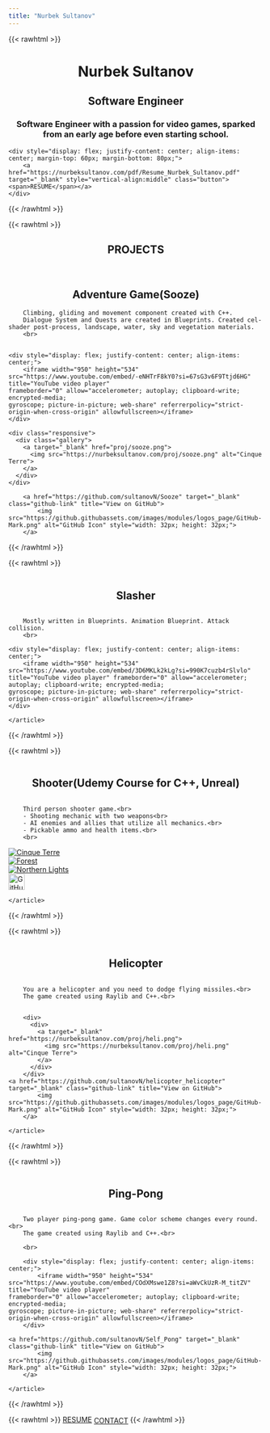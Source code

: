 ```yaml
---
title: "Nurbek Sultanov"
---
```

{{< rawhtml >}}
<h1 style="text-align: center;">Nurbek Sultanov</h1>
<h2 style="text-align: center;">Software Engineer</h2>

<h3 style="text-align: center;">Software Engineer with a passion for video games, sparked from an early age before even starting school.</h3>


	<div style="display: flex; justify-content: center; align-items: center; margin-top: 60px; margin-bottom: 80px;">
		<a href="https://nurbeksultanov.com/pdf/Resume_Nurbek_Sultanov.pdf" target="_blank" style="vertical-align:middle" class="button"><span>RESUME</span></a>
	</div>
	
{{< /rawhtml >}}

{{< rawhtml >}}

<h2 style="text-align: center;">PROJECTS</h2>
<br>
<div id="projects">
<article class= block-post> 
		<h2 style="text-align: center;">Adventure Game(Sooze)</h2>

		Climbing, gliding and movement component created with C++. 
		Dialogue System and Quests are created in Blueprints. Created cel-shader post-process, landscape, water, sky and vegetation materials.
		<br>


	<div style="display: flex; justify-content: center; align-items: center;">
		<iframe width="950" height="534" src="https://www.youtube.com/embed/-eNHTrF8kY0?si=67sG3v6F9Ttjd6HG" title="YouTube video player" 
    frameborder="0" allow="accelerometer; autoplay; clipboard-write; encrypted-media; 
    gyroscope; picture-in-picture; web-share" referrerpolicy="strict-origin-when-cross-origin" allowfullscreen></iframe>
	</div>

	<div class="responsive">
	  <div class="gallery">
		<a target="_blank" href="proj/sooze.png">
		  <img src="https://nurbeksultanov.com/proj/sooze.png" alt="Cinque Terre">
		</a>
	  </div>
	</div>

<!-- GitHub Icon with Link -->
        <a href="https://github.com/sultanovN/Sooze" target="_blank" class="github-link" title="View on GitHub">
            <img src="https://github.githubassets.com/images/modules/logos_page/GitHub-Mark.png" alt="GitHub Icon" style="width: 32px; height: 32px;">
        </a>



<div class="clearfix"></div>
	
</article>
</div>
{{< /rawhtml >}}


{{< rawhtml >}}
	<article class= block-post> 
		<div style="display: flex; justify-content: center; align-items: center;">
			<h2>Slasher</h2>
		</div>

		Mostly written in Blueprints. Animation Blueprint. Attack collision.
		<br>

	<div style="display: flex; justify-content: center; align-items: center;">
		<iframe width="950" height="534" src="https://www.youtube.com/embed/3D6MKLk2kLg?si=990K7cuzb4rSlvlo" 
	title="YouTube video player" frameborder="0" allow="accelerometer; autoplay; clipboard-write; encrypted-media; 
	gyroscope; picture-in-picture; web-share" referrerpolicy="strict-origin-when-cross-origin" allowfullscreen></iframe>
	</div>

	

<div class="clearfix"></div>

	</article>
{{< /rawhtml >}}

{{< rawhtml >}}
<div >
	<article class= block-post> 
		<div style="display: flex; justify-content: center; align-items: center;">
			<h2>Shooter(Udemy Course for C++, Unreal)</h2>
		</div>

		Third person shooter game.<br>
		- Shooting mechanic with two weapons<br>
		- AI enemies and allies that utilize all mechanics.<br>
		- Pickable ammo and health items.<br>
		<br>
<div>
  <div>
    <a target="_blank" href="https://nurbeksultanov.com/proj/ShootThemUp.png">
      <img src="https://nurbeksultanov.com/proj/ShootThemUp.png" alt="Cinque Terre">
    </a>
  </div>
</div>


	

<div class="responsive">
  <div class="gallery">
    <a target="_blank" href="proj/shot.png">
      <img src="https://nurbeksultanov.com/proj/shot.png" alt="Forest">
    </a>
  </div>
</div>

<div class="responsive">
  <div class="gallery">
    <a target="_blank" href="https://nurbeksultanov.com/proj/ShootThemUp.png">
      <img src="https://nurbeksultanov.com/proj/ShootThemUp.png" alt="Northern Lights">
    </a>
  </div>
</div>

<a href="https://github.com/sultanovN/ShootThemUp_Udemy" target="_blank" class="github-link" title="View on GitHub">
            <img src="https://github.githubassets.com/images/modules/logos_page/GitHub-Mark.png" alt="GitHub Icon" style="width: 32px; height: 32px;">
        </a>

<div class="clearfix"></div>

	</article>
</div>
{{< /rawhtml >}}

{{< rawhtml >}}
	<article class= block-post> 
		<div style="display: flex; justify-content: center; align-items: center;">
			<h2>Helicopter</h2>
		</div>

		You are a helicopter and you need to dodge flying missiles.<br>
		The game created using Raylib and C++.<br>
		

		<div>	
		  <div>
			<a target="_blank" href="https://nurbeksultanov.com/proj/heli.png">
			  <img src="https://nurbeksultanov.com/proj/heli.png" alt="Cinque Terre">
			</a>
		  </div>
		</div>
	<a href="https://github.com/sultanovN/helicopter_helicopter" target="_blank" class="github-link" title="View on GitHub">
            <img src="https://github.githubassets.com/images/modules/logos_page/GitHub-Mark.png" alt="GitHub Icon" style="width: 32px; height: 32px;">
        </a>

<div class="clearfix"></div>

	</article>
{{< /rawhtml >}}

{{< rawhtml >}}
	<article class= block-post> 
		<div style="display: flex; justify-content: center; align-items: center;">
			<h2>Ping-Pong</h2>
		</div>

		Two player ping-pong game. Game color scheme changes every round.<br>
		The game created using Raylib and C++.<br>

		<br>

		<div style="display: flex; justify-content: center; align-items: center;">
			<iframe width="950" height="534" src="https://www.youtube.com/embed/COdXMswe1Z8?si=aWvCkUzR-M_titZV" title="YouTube video player" 
    frameborder="0" allow="accelerometer; autoplay; clipboard-write; encrypted-media; 
    gyroscope; picture-in-picture; web-share" referrerpolicy="strict-origin-when-cross-origin" allowfullscreen></iframe>
		</div>

	<a href="https://github.com/sultanovN/Self_Pong" target="_blank" class="github-link" title="View on GitHub">
            <img src="https://github.githubassets.com/images/modules/logos_page/GitHub-Mark.png" alt="GitHub Icon" style="width: 32px; height: 32px;">
        </a>

<div class="clearfix"></div>

	</article>
{{< /rawhtml >}}

{{< rawhtml >}}
	<a href="https://nurbeksultanov.com/pdf/Resume_Nurbek_Sultanov.pdf" class="button"><span>RESUME</span></a>
	<a href="https://nurbeksultanov.com/contact/" style="vertical-align:middle;" class="button"><span>CONTACT</span></a>
{{< /rawhtml >}}
